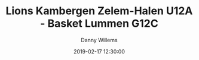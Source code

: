 ---
layout: album
title: Lions Kambergen Zelem-Halen U12A - Basket Lummen G12C
description: Competitie wedstrijd tussen Lions Kambergen Zelem-Halen U12A en Basket Lummen G12C.
date: 2019-02-17 12:30:00
cover: /albums/2019-02-17-Lions-Kambergen-Zelem-Halen-U12A-Basket-Lummen-G12C/thumbnails/DSC_0805.jpg
author: Danny Willems
pagination: 
  enabled: true
  images: true
  imageLayout: image
  itemsPerPage: 128
---